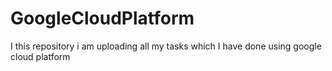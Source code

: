 # GoogleCloudPlatform
I this repository i am uploading all my tasks which I have done using google cloud platform 
